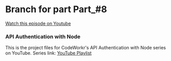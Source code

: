 # Branch for part Part_#8
[Watch this episode on Youtube](https://www.youtube.com/watch?v=Peww_cdgka4)


### API Authentication with Node 
This is the project files for CodeWorkr's API Authentication with Node series on YouTube.
Series link: [YouTube Playlist](https://www.youtube.com/)
